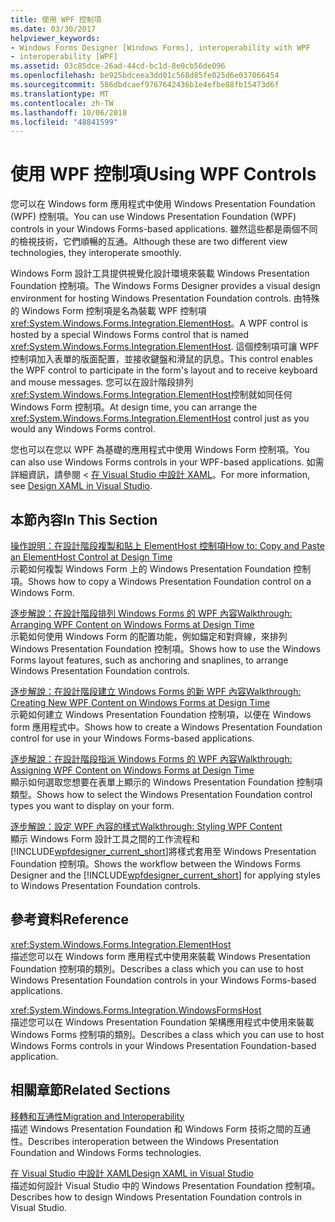 ```yaml
---
title: 使用 WPF 控制項
ms.date: 03/30/2017
helpviewer_keywords:
- Windows Forms Designer [Windows Forms], interoperability with WPF
- interoperability [WPF]
ms.assetid: 03c85dce-26ad-44cd-bc1d-8e0cb56de096
ms.openlocfilehash: be925bdceea3dd01c568d85fe025d6e037066454
ms.sourcegitcommit: 586dbdcaef9767642436b1e4efbe88fb15473d6f
ms.translationtype: MT
ms.contentlocale: zh-TW
ms.lasthandoff: 10/06/2018
ms.locfileid: "48841599"
---
```

# <a name="using-wpf-controls"></a><span data-ttu-id="b2062-102">使用 WPF 控制項</span><span class="sxs-lookup"><span data-stu-id="b2062-102">Using WPF Controls</span></span>
<span data-ttu-id="b2062-103">您可以在 Windows form 應用程式中使用 Windows Presentation Foundation (WPF) 控制項。</span><span class="sxs-lookup"><span data-stu-id="b2062-103">You can use Windows Presentation Foundation (WPF) controls in your Windows Forms-based applications.</span></span> <span data-ttu-id="b2062-104">雖然這些都是兩個不同的檢視技術，它們順暢的互通。</span><span class="sxs-lookup"><span data-stu-id="b2062-104">Although these are two different view technologies, they interoperate smoothly.</span></span>  
  
 <span data-ttu-id="b2062-105">Windows Form 設計工具提供視覺化設計環境來裝載 Windows Presentation Foundation 控制項。</span><span class="sxs-lookup"><span data-stu-id="b2062-105">The Windows Forms Designer provides a visual design environment for hosting Windows Presentation Foundation controls.</span></span> <span data-ttu-id="b2062-106">由特殊的 Windows Form 控制項是名為裝載 WPF 控制項<xref:System.Windows.Forms.Integration.ElementHost>。</span><span class="sxs-lookup"><span data-stu-id="b2062-106">A WPF control is hosted by a special Windows Forms control that is named <xref:System.Windows.Forms.Integration.ElementHost>.</span></span> <span data-ttu-id="b2062-107">這個控制項可讓 WPF 控制項加入表單的版面配置，並接收鍵盤和滑鼠的訊息。</span><span class="sxs-lookup"><span data-stu-id="b2062-107">This control enables the WPF control to participate in the form's layout and to receive keyboard and mouse messages.</span></span> <span data-ttu-id="b2062-108">您可以在設計階段排列<xref:System.Windows.Forms.Integration.ElementHost>控制就如同任何 Windows Form 控制項。</span><span class="sxs-lookup"><span data-stu-id="b2062-108">At design time, you can arrange the <xref:System.Windows.Forms.Integration.ElementHost> control just as you would any Windows Forms control.</span></span>  
  
 <span data-ttu-id="b2062-109">您也可以在您以 WPF 為基礎的應用程式中使用 Windows Form 控制項。</span><span class="sxs-lookup"><span data-stu-id="b2062-109">You can also use Windows Forms controls in your WPF-based applications.</span></span> <span data-ttu-id="b2062-110">如需詳細資訊，請參閱 <<c0> [ 在 Visual Studio 中設計 XAML](/visualstudio/designers/designing-xaml-in-visual-studio)。</span><span class="sxs-lookup"><span data-stu-id="b2062-110">For more information, see [Design XAML in Visual Studio](/visualstudio/designers/designing-xaml-in-visual-studio).</span></span>  
  
## <a name="in-this-section"></a><span data-ttu-id="b2062-111">本節內容</span><span class="sxs-lookup"><span data-stu-id="b2062-111">In This Section</span></span>  
 [<span data-ttu-id="b2062-112">操作說明：在設計階段複製和貼上 ElementHost 控制項</span><span class="sxs-lookup"><span data-stu-id="b2062-112">How to: Copy and Paste an ElementHost Control at Design Time</span></span>](../../../../docs/framework/winforms/advanced/how-to-copy-and-paste-an-elementhost-control-at-design-time.md)  
 <span data-ttu-id="b2062-113">示範如何複製 Windows Form 上的 Windows Presentation Foundation 控制項。</span><span class="sxs-lookup"><span data-stu-id="b2062-113">Shows how to copy a Windows Presentation Foundation control on a Windows Form.</span></span>  
  
 [<span data-ttu-id="b2062-114">逐步解說：在設計階段排列 Windows Forms 的 WPF 內容</span><span class="sxs-lookup"><span data-stu-id="b2062-114">Walkthrough: Arranging WPF Content on Windows Forms at Design Time</span></span>](../../../../docs/framework/winforms/advanced/walkthrough-arranging-wpf-content-on-windows-forms-at-design-time.md)  
 <span data-ttu-id="b2062-115">示範如何使用 Windows Form 的配置功能，例如錨定和對齊線，來排列 Windows Presentation Foundation 控制項。</span><span class="sxs-lookup"><span data-stu-id="b2062-115">Shows how to use the Windows Forms layout features, such as anchoring and snaplines, to arrange Windows Presentation Foundation controls.</span></span>
  
 [<span data-ttu-id="b2062-116">逐步解說：在設計階段建立 Windows Forms 的新 WPF 內容</span><span class="sxs-lookup"><span data-stu-id="b2062-116">Walkthrough: Creating New WPF Content on Windows Forms at Design Time</span></span>](../../../../docs/framework/winforms/advanced/walkthrough-creating-new-wpf-content-on-windows-forms-at-design-time.md)  
 <span data-ttu-id="b2062-117">示範如何建立 Windows Presentation Foundation 控制項，以便在 Windows form 應用程式中。</span><span class="sxs-lookup"><span data-stu-id="b2062-117">Shows how to create a Windows Presentation Foundation control for use in your Windows Forms-based applications.</span></span>
  
 [<span data-ttu-id="b2062-118">逐步解說：在設計階段指派 Windows Forms 的 WPF 內容</span><span class="sxs-lookup"><span data-stu-id="b2062-118">Walkthrough: Assigning WPF Content on Windows Forms at Design Time</span></span>](../../../../docs/framework/winforms/advanced/walkthrough-assigning-wpf-content-on-windows-forms-at-design-time.md)  
 <span data-ttu-id="b2062-119">顯示如何選取您想要在表單上顯示的 Windows Presentation Foundation 控制項類型。</span><span class="sxs-lookup"><span data-stu-id="b2062-119">Shows how to select the Windows Presentation Foundation control types you want to display on your form.</span></span>  
  
 [<span data-ttu-id="b2062-120">逐步解說：設定 WPF 內容的樣式</span><span class="sxs-lookup"><span data-stu-id="b2062-120">Walkthrough: Styling WPF Content</span></span>](../../../../docs/framework/winforms/advanced/walkthrough-styling-wpf-content.md)  
 <span data-ttu-id="b2062-121">顯示 Windows Form 設計工具之間的工作流程和[!INCLUDE[wpfdesigner_current_short](../../../../includes/wpfdesigner-current-short-md.md)]將樣式套用至 Windows Presentation Foundation 控制項。</span><span class="sxs-lookup"><span data-stu-id="b2062-121">Shows the workflow between the Windows Forms Designer and the [!INCLUDE[wpfdesigner_current_short](../../../../includes/wpfdesigner-current-short-md.md)] for applying styles to Windows Presentation Foundation controls.</span></span>  
  
## <a name="reference"></a><span data-ttu-id="b2062-122">參考資料</span><span class="sxs-lookup"><span data-stu-id="b2062-122">Reference</span></span>  
 <xref:System.Windows.Forms.Integration.ElementHost>  
 <span data-ttu-id="b2062-123">描述您可以在 Windows form 應用程式中使用來裝載 Windows Presentation Foundation 控制項的類別。</span><span class="sxs-lookup"><span data-stu-id="b2062-123">Describes a class which you can use to host Windows Presentation Foundation controls in your Windows Forms-based applications.</span></span>  
  
 <xref:System.Windows.Forms.Integration.WindowsFormsHost>  
 <span data-ttu-id="b2062-124">描述您可以在 Windows Presentation Foundation 架構應用程式中使用來裝載 Windows Forms 控制項的類別。</span><span class="sxs-lookup"><span data-stu-id="b2062-124">Describes a class which you can use to host Windows Forms controls in your Windows Presentation Foundation-based application.</span></span>  
  
## <a name="related-sections"></a><span data-ttu-id="b2062-125">相關章節</span><span class="sxs-lookup"><span data-stu-id="b2062-125">Related Sections</span></span>  
 [<span data-ttu-id="b2062-126">移轉和互通性</span><span class="sxs-lookup"><span data-stu-id="b2062-126">Migration and Interoperability</span></span>](../../../../docs/framework/wpf/advanced/migration-and-interoperability.md)  
 <span data-ttu-id="b2062-127">描述 Windows Presentation Foundation 和 Windows Form 技術之間的互通性。</span><span class="sxs-lookup"><span data-stu-id="b2062-127">Describes interoperation between the Windows Presentation Foundation and Windows Forms technologies.</span></span>  
  
 [<span data-ttu-id="b2062-128">在 Visual Studio 中設計 XAML</span><span class="sxs-lookup"><span data-stu-id="b2062-128">Design XAML in Visual Studio</span></span>](/visualstudio/designers/designing-xaml-in-visual-studio)  
 <span data-ttu-id="b2062-129">描述如何設計 Visual Studio 中的 Windows Presentation Foundation 控制項。</span><span class="sxs-lookup"><span data-stu-id="b2062-129">Describes how to design Windows Presentation Foundation controls in Visual Studio.</span></span>
